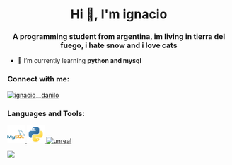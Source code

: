 <h1 align="center">Hi 👋, I'm ignacio</h1>
<h3 align="center">A programming student from argentina, im living in tierra del fuego, i hate snow and i love cats</h3>

- 🌱 I’m currently learning **python and mysql**

<h3 align="left">Connect with me:</h3>
<p align="left">
<a href="https://instagram.com/ignacio__danilo" target="blank"><img align="center" src="https://raw.githubusercontent.com/rahuldkjain/github-profile-readme-generator/master/src/images/icons/Social/instagram.svg" alt="ignacio__danilo" height="30" width="40" /></a>
</p>

<h3 align="left">Languages and Tools:</h3>
<p align="left"> <a href="https://www.mysql.com/" target="_blank" rel="noreferrer"> <img src="https://raw.githubusercontent.com/devicons/devicon/master/icons/mysql/mysql-original-wordmark.svg" alt="mysql" width="40" height="40"/> </a> <a href="https://www.python.org" target="_blank" rel="noreferrer"> <img src="https://raw.githubusercontent.com/devicons/devicon/master/icons/python/python-original.svg" alt="python" width="40" height="40"/> </a> <a href="https://unrealengine.com/" target="_blank" rel="noreferrer"> <img src="https://raw.githubusercontent.com/kenangundogan/fontisto/036b7eca71aab1bef8e6a0518f7329f13ed62f6b/icons/svg/brand/unreal-engine.svg" alt="unreal" width="40" height="40"/> </a> </p>
<img src="https://giphy.com/clips/bestfriends-cat-cats-kitty-IsDjNQPc4weWPEwhWm" width="300">
